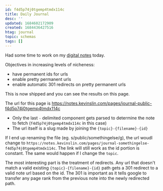```yaml
---
id: f4d5p74j0tgemp4tmdx114c
title: Daily Journal
desc: ''
updated: 1684602172909
created: 1684436427516
htag: journal
topic: schemas
tags: []
---
```


Had some time to work on my [digital notes](https://github.com/kevinslin/kevinweblog.git) today. 

Objectives in increasing levels of nicheness: 
- have permanent ids for urls
- enable pretty permanent urls
- enable automatic 301 redirects on pretty permanent urls

This is now shipped and you can see the results on this page. 

The url for this page is https://notes.kevinslin.com/pages/journal-public-f4d5p74j0tgemp4tmdx114c
- Only the last `-` delimited component gets parsed to determine the note to fetch (`f4d5p74j0tgemp4tmdx114c` in this case)
- The url itself is a slug made by joining the `{topic}-{filename}-{id}`

If I end up renaming the file (eg. s/public/somethingelse/g), the url woudl change to `https://notes.kevinslin.com/pages/journal-somethingelse-f4d5p74j0tgemp4tmdx114c`. The link will still work as the id portion is constant. The same would happen if I change the `topic`.

The most interesting part is the treatment of redirects. Any url that doesn't match a valid existing `{topic}-{filename}-{id}` path gets a 301 redirect to a valid note url based on the id. The 301 is important as it tells google to transfer any page rank from the previous note into the newly redirected path. 

<!-- [[daily.journal.2023.05.18.public.scratch]] -->

